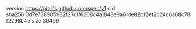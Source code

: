 version https://git-lfs.github.com/spec/v1
oid sha256:0d7e738905932f27c1f6268c4a1843e9a61de82b12ef2c24c6a68c78f2298b4e
size 30499
